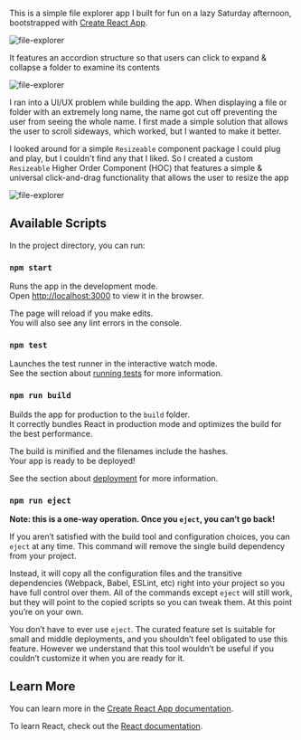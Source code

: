 This is a simple file explorer app I built for fun on a lazy Saturday afternoon, bootstrapped with [Create React App](https://github.com/facebook/create-react-app).

![file-explorer](https://res.cloudinary.com/ddgtwtbre/image/upload/v1541993056/Screen_Shot_2018-11-11_at_7.22.25_PM_ct9ady.png)

It features an accordion structure so that users can click to expand & collapse a folder to examine its contents

![file-explorer](https://res.cloudinary.com/ddgtwtbre/image/upload/v1541993058/Screen_Shot_2018-11-11_at_7.22.52_PM_wtzihc.png)


I ran into a UI/UX problem while building the app. When displaying a file or folder with an extremely long name, the name got cut off preventing the user from seeing the whole name. I first made a simple solution that allows the user to scroll sideways, which worked, but I wanted to make it better.

I looked around for a simple `Resizeable` component package I could plug and play, but I couldn't find any that I liked. So I created a custom `Resizeable` Higher Order Component (HOC) that features a simple & universal click-and-drag functionality that allows the user to resize the app

![file-explorer](https://res.cloudinary.com/ddgtwtbre/image/upload/v1541993057/Screen_Shot_2018-11-11_at_7.23.02_PM_uvcc4m.png)


## Available Scripts

In the project directory, you can run:

### `npm start`

Runs the app in the development mode.<br>
Open [http://localhost:3000](http://localhost:3000) to view it in the browser.

The page will reload if you make edits.<br>
You will also see any lint errors in the console.

### `npm test`

Launches the test runner in the interactive watch mode.<br>
See the section about [running tests](https://facebook.github.io/create-react-app/docs/running-tests) for more information.

### `npm run build`

Builds the app for production to the `build` folder.<br>
It correctly bundles React in production mode and optimizes the build for the best performance.

The build is minified and the filenames include the hashes.<br>
Your app is ready to be deployed!

See the section about [deployment](https://facebook.github.io/create-react-app/docs/deployment) for more information.

### `npm run eject`

**Note: this is a one-way operation. Once you `eject`, you can’t go back!**

If you aren’t satisfied with the build tool and configuration choices, you can `eject` at any time. This command will remove the single build dependency from your project.

Instead, it will copy all the configuration files and the transitive dependencies (Webpack, Babel, ESLint, etc) right into your project so you have full control over them. All of the commands except `eject` will still work, but they will point to the copied scripts so you can tweak them. At this point you’re on your own.

You don’t have to ever use `eject`. The curated feature set is suitable for small and middle deployments, and you shouldn’t feel obligated to use this feature. However we understand that this tool wouldn’t be useful if you couldn’t customize it when you are ready for it.

## Learn More

You can learn more in the [Create React App documentation](https://facebook.github.io/create-react-app/docs/getting-started).

To learn React, check out the [React documentation](https://reactjs.org/).

